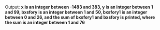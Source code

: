 Output: **x is an integer between -1483 and 383, y is an integer between 1 and 99, bxsfory is an integer between 1 and 50, bxsfory1 is an integer between 0 and 26, and the sum of bxsfory1 and bxsfory is printed, where the sum is an integer between 1 and 76**